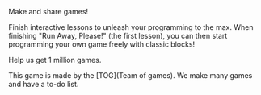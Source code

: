 
Make and share games!

Finish interactive lessons to unleash your programming to the max. When finishing "Run Away, Please!" (the first lesson), you can then start programming your own game freely with classic blocks!

Help us get 1 million games.

This game is made by the [TOG](Team of games). We make many games and have a to-do list.
